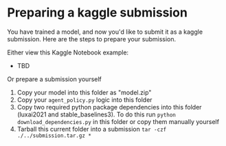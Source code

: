 # Preparing a kaggle submission

You have trained a model, and now you'd like to submit it as a kaggle submission. Here are the steps to prepare your submission.

Either view this Kaggle Notebook example:
* TBD

Or prepare a submission yourself
1. Copy your model into this folder as "model.zip"
1. Copy your `agent_policy.py` logic into this folder
1. Copy two required python package dependencies into this folder (luxai2021 and stable_baselines3). To do this run `python download_dependencies.py` in this folder or copy them manually yourself
1. Tarball this current folder into a submission `tar -czf ./../submission.tar.gz *`
